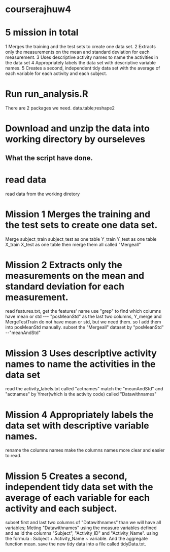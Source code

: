 # courserajhuw4
# 5 mission in total
 1 Merges the training and the test sets to create one data set.
 2 Extracts only the measurements on the mean and standard deviation for each measurement.
 3 Uses descriptive activity names to name the activities in the data set
 4 Appropriately labels the data set with descriptive variable names.
 5 Creates a second, independent tidy data set with the average of each variable for each activity and each subject.

# Run run_analysis.R
There are 2 packages we need.
data.table;reshape2

# Download and unzip the data into working directory by ourseleves

## What the script have done.
# read data 
read data from the working diretory
# Mission 1 Merges the training and the test sets to create one data set.
 Merge subject_train subject_test as one table 
         Y_train       Y_test       as one table 
         X_train       X_test       as one table 
         then merge them all called "Mergeall"
# Mission 2 Extracts only the measurements on the mean and standard deviation for each measurement.
read features.txt, get the features' name
use "grep" to find which columns have mean or std --- "posMeanStd"
as the last two columns, Y_merge and MergeTestTrain do not have mean or std, but we need them.
so I add them into posMeanStd manually.
subset the "Mergeall" dataset by "posMeanStd" --"meanAndStd"
# Mission 3 Uses descriptive activity names to name the activities in the data set
read the activity_labels.txt called "actnames"
match the "meanAndStd" and "actnames" by Ymer(which is the activity code) called "Datawithnames"
# Mission 4 Appropriately labels the data set with descriptive variable names.
rename the columns names
make the columns names more clear and easier to read.
# Mission 5 Creates a second, independent tidy data set with the average of each variable for each activity and each subject.
subset first and last two columns of "Datawithnames" than we will have all variables;
Meting "Datawithnames" using the measure variables defined and as Id the columns "Subject", "Activity_ID" and "Activity_Name". 
using the formula : Subject + Activity_Name ~ variable. And the aggregate function mean.
save the new tidy data into a file called tidyData.txt.
